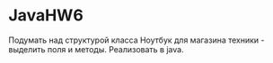 # JavaHW6
Подумать над структурой класса Ноутбук для магазина техники - выделить поля и методы. Реализовать в java.
